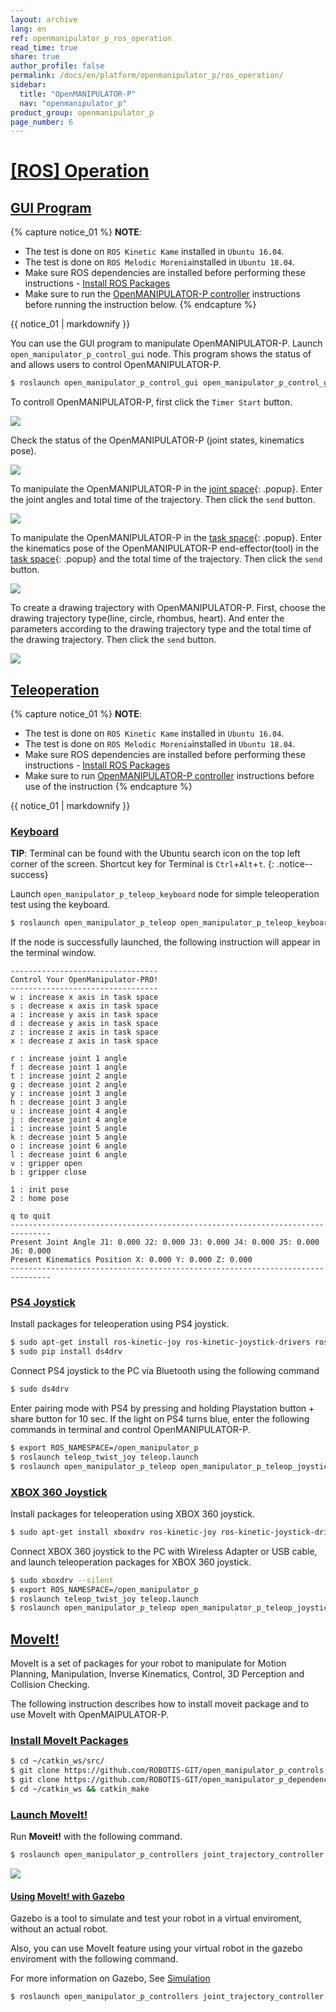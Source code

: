 ```yaml
---
layout: archive
lang: en
ref: openmanipulator_p_ros_operation
read_time: true
share: true
author_profile: false
permalink: /docs/en/platform/openmanipulator_p/ros_operation/
sidebar:
  title: "OpenMANIPULATOR-P"
  nav: "openmanipulator_p"
product_group: openmanipulator_p
page_number: 6
---
```


<div style="counter-reset: h1 5"></div>

# [[ROS] Operation](#ros-operation)

## [GUI Program](#gui-program)

{% capture notice_01 %}
**NOTE**:
- The test is done on `ROS Kinetic Kame` installed in `Ubuntu 16.04`.
- The test is done on `ROS Melodic Morenia`installed in `Ubuntu 18.04`.
- Make sure ROS dependencies are installed before performing these instructions - [Install ROS Packages](/docs/en/platform/openmanipulator_p/ros_setup/#install-ros-packages)
- Make sure to run the [OpenMANIPULATOR-P controller](/docs/en/platform/openmanipulator_p/ros_controller_package/#launch-controller) instructions before running the instruction below.
{% endcapture %}
<div class="notice--info">{{ notice_01 | markdownify }}</div>

You can use the GUI program to manipulate OpenMANIPULATOR-P. Launch `open_manipulator_p_control_gui` node. This program shows the status of and allows users to control OpenMANIPULATOR-P.

```bash
$ roslaunch open_manipulator_p_control_gui open_manipulator_p_control_gui.launch
```

  To controll OpenMANIPULATOR-P, first click the `Timer Start` button.  
  
  ![](/assets/images/platform/openmanipulator_p/OpenManipulator_GUI.png) 

  Check the status of the OpenMANIPULATOR-P (joint states, kinematics pose).  
  
  ![](/assets/images/platform/openmanipulator_p/OpenManipulator_GUI2.png) 
  
  To manipulate the OpenMANIPULATOR-P in the [joint space]{: .popup}. Enter the joint angles and total time of the trajectory. Then click the `send` button.  
  
  ![](/assets/images/platform/openmanipulator_p/OpenManipulator_GUI3.png)  

  To manipulate the OpenMANIPULATOR-P in the [task space]{: .popup}. Enter the kinematics pose of the OpenMANIPULATOR-P end-effector(tool) in the [task space]{: .popup} and the total time of the trajectory. Then click the `send` button.  
  
  ![](/assets/images/platform/openmanipulator_p/OpenManipulator_GUI4.png)    

  To create a drawing trajectory with OpenMANIPULATOR-P. First, choose the drawing trajectory type(line, circle, rhombus, heart). And enter the parameters according to the drawing trajectory type and the total time of the drawing trajectory. Then click the `send` button.  
    
  ![](/assets/images/platform/openmanipulator_p/OpenManipulator_GUI5.png) 

## [Teleoperation](#teleoperation)
{% capture notice_01 %}
**NOTE**:
- The test is done on `ROS Kinetic Kame` installed in `Ubuntu 16.04`.
- The test is done on `ROS Melodic Morenia`installed in `Ubuntu 18.04`.
- Make sure ROS dependencies are installed before performing these instructions - [Install ROS Packages](/docs/en/platform/openmanipulator_p/ros_setup/#install-ros-packages)
- Make sure to run [OpenMANIPULATOR-P controller](/docs/en/platform/openmanipulator_p/ros-controller-package/#launch-controller) instructions before use of the instruction
{% endcapture %}
<div class="notice--info">{{ notice_01 | markdownify }}</div>

### [Keyboard](#keyboard)

**TIP**: Terminal can be found with the Ubuntu search icon on the top left corner of the screen. Shortcut key for Terminal is `Ctrl`+`Alt`+`t`.
{: .notice--success}

Launch `open_manipulator_p_teleop_keyboard` node for simple teleoperation test using the keyboard.  


``` bash
$ roslaunch open_manipulator_p_teleop open_manipulator_p_teleop_keyboard.launch
```
If the node is successfully launched, the following instruction will appear in the terminal window.  

```
---------------------------------
Control Your OpenManipulator-PRO!
---------------------------------
w : increase x axis in task space
s : decrease x axis in task space
a : increase y axis in task space
d : decrease y axis in task space
z : increase z axis in task space
x : decrease z axis in task space

r : increase joint 1 angle
f : decrease joint 1 angle
t : increase joint 2 angle
g : decrease joint 2 angle
y : increase joint 3 angle
h : decrease joint 3 angle
u : increase joint 4 angle
j : decrease joint 4 angle
i : increase joint 5 angle
k : decrease joint 5 angle
o : increase joint 6 angle
l : decrease joint 6 angle
v : gripper open
b : gripper close
       
1 : init pose
2 : home pose
       
q to quit
-------------------------------------------------------------------------------
Present Joint Angle J1: 0.000 J2: 0.000 J3: 0.000 J4: 0.000 J5: 0.000 J6: 0.000
Present Kinematics Position X: 0.000 Y: 0.000 Z: 0.000
-------------------------------------------------------------------------------

```

### [PS4 Joystick](#ps4-joystick)

Install packages for teleoperation using PS4 joystick.

``` bash
$ sudo apt-get install ros-kinetic-joy ros-kinetic-joystick-drivers ros-kinetic-teleop-twist-joy
$ sudo pip install ds4drv
```

Connect PS4 joystick to the PC via Bluetooth using the following command

``` bash
$ sudo ds4drv
```

Enter pairing mode with PS4 by pressing and holding Playstation button + share button for 10 sec. If the light on PS4 turns blue, enter the following commands in terminal and control OpenMANIPULATOR-P.

``` bash
$ export ROS_NAMESPACE=/open_manipulator_p
$ roslaunch teleop_twist_joy teleop.launch
$ roslaunch open_manipulator_p_teleop open_manipulator_p_teleop_joystick.launch
```

### [XBOX 360 Joystick](#xbox-360-joystick)

Install packages for teleoperation using XBOX 360 joystick.

``` bash
$ sudo apt-get install xboxdrv ros-kinetic-joy ros-kinetic-joystick-drivers ros-kinetic-teleop-twist-joy
```
Connect XBOX 360 joystick to the PC with Wireless Adapter or USB cable, and launch teleoperation packages for XBOX 360 joystick.

``` bash
$ sudo xboxdrv --silent
$ export ROS_NAMESPACE=/open_manipulator_p
$ roslaunch teleop_twist_joy teleop.launch
$ roslaunch open_manipulator_p_teleop open_manipulator_p_teleop_joystick.launch
```


## [MoveIt!](#moveit)
MoveIt is a set of packages for your robot to manipulate for Motion Planning, Manipulation, Inverse Kinematics, Control, 3D Perception and Collision Checking. 

The following instruction describes how to install moveit package and to use MoveIt with OpenMAIPULATOR-P.

### [Install MoveIt Packages](#install-moveit-packages)

```bash
$ cd ~/catkin_ws/src/
$ git clone https://github.com/ROBOTIS-GIT/open_manipulator_p_controls.git
$ git clone https://github.com/ROBOTIS-GIT/open_manipulator_p_dependencies.git
$ cd ~/catkin_ws && catkin_make
```

### [Launch MoveIt!](#launch-moveit)

Run **Moveit!** with the following command.

  ``` bash
  $ roslaunch open_manipulator_p_controllers joint_trajectory_controller.launch sim:=false
  ```
  
  ![](/assets/images/platform/openmanipulator_p/moveit_launch.png)  
  
#### [Using MoveIt! with Gazebo](#using-moveit-with-gazebo)
Gazebo is a tool to simulate and test your robot in a virtual enviroment, without an actual robot.  

Also, you can use MoveIt feature using your virtual robot in the gazebo enviroment with the following command.

For more information on Gazebo, See [Simulation](/docs/en/platform/openmanipulator_p/ros_simulation/#ros-simulation)

```bash
$ roslaunch open_manipulator_p_controllers joint_trajectory_controller.launch
```

[OpenCR]: /docs/en/parts/controller/opencr10/
[OpenCR Manual]: /docs/en/parts/controller/opencr10/

[open_manipulator_p_msgs/GetJointPosition]: /docs/en/popup/open_manipulator_p_msgs_GetJointPosition/
[open_manipulator_p_msgs/GetKinematicsPose]: /docs/en/popup/open_manipulator_p_msgs_GetKinematicsPose/
[open_manipulator_p_msgs/SetJointPosition]: /docs/en/popup/open_manipulator_p_msgs_SetJointPosition/
[open_manipulator_p_msgs/SetKinematicsPose]: /docs/en/popup/open_manipulator_p_msgs_SetKinematicsPose/
[open_manipulator_p_msgs/SetActuatorState]: /docs/en/popup/open_manipulator_p_msgs_SetActuatorState/
[open_manipulator_p_msgs/SetDrawingTrajectory]: /docs/en/popup/open_manipulator_p_msgs_SetDrawingTrajectory/

[sensor_msgs/JointState]: /docs/en/popup/sensor_msgs_JointState_msg/
[_open_manipulator_p_msgs/KinematicsPose]: /docs/en/popup/_open_manipulator_p_msgs_KinematicsPose/
[_open_manipulator_p_msgs/OpenManipulatorState]: /docs/en/popup/_open_manipulator_p_msgs_OpenManipulatorState/
[std_msgs::String]: /docs/en/popup/std_msgs_string/

[task space]: /docs/en/popup/_open_manipulator_p_coordinates/
[joint space]: /docs/en/popup/_open_manipulator_p_coordinates/




[std_msgs/String]: /docs/en/popup/std_msgs_string/
[std_msgs/Float64]: /docs/en/popup/std_msgs_float64_msg/
[geometry_msgs/Pose]: /docs/en/popup/geometry_msgs_Pose_msg/
[robotis_controller_msgs/StatusMsg]: /docs/en/popup/StatusMsg.msg/
[manipulator_manipulation_module_msgs/JointPose]: /docs/en/popup/JointPose.msg/
[manipulator_manipulation_module_msgs/KinematicsPose]: /docs/en/popup/KinematicsPose.msg/
[manipulator_manipulation_module_msgs/GetJointPose]: /docs/en/popup/GetJointPose.srv/
[manipulator_manipulation_module_msgs/GetKinematicsPose]: /docs/en/popup/GetKinematicsPose.srv/
